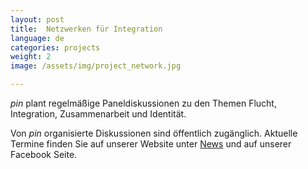 ```yaml
---
layout: post
title:  Netzwerken für Integration
language: de
categories: projects
weight: 2
image: /assets/img/project_network.jpg

---
```


*pin* plant regelmäßige Paneldiskussionen zu den Themen Flucht, Integration, Zusammenarbeit und Identität.

Von *pin* organisierte Diskussionen sind öffentlich zugänglich. Aktuelle Termine finden Sie auf unserer Website unter <a class='scroll-on-page-link' href='#start'>News</a> und auf unserer Facebook Seite.
